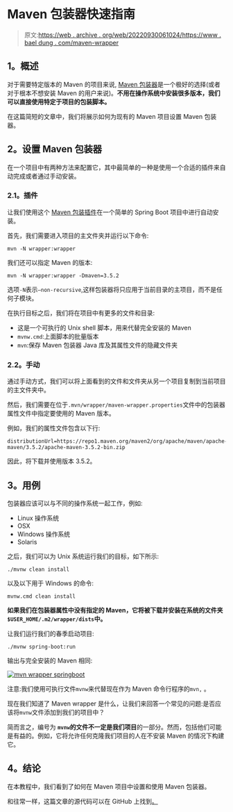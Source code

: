 # Maven 包装器快速指南

> 原文:[https://web . archive . org/web/20220930061024/https://www . bael dung . com/maven-wrapper](https://web.archive.org/web/20220930061024/https://www.baeldung.com/maven-wrapper)

## **1。概述**

对于需要特定版本的 Maven 的项目来说, [Maven 包装器](https://web.archive.org/web/20220628054711/https://maven.apache.org/wrapper/)是一个极好的选择(或者对于根本不想安装 Maven 的用户来说)。**不用在操作系统中安装很多版本，我们可以直接使用特定于项目的包装脚本。**

在这篇简短的文章中，我们将展示如何为现有的 Maven 项目设置 Maven 包装器。

## **2。设置 Maven 包装器**

在一个项目中有两种方法来配置它，其中最简单的一种是使用一个合适的插件来自动完成或者通过手动安装。

### **2.1。插件**

让我们使用这个 [Maven 包装插件](https://web.archive.org/web/20220628054711/https://maven.apache.org/wrapper/maven-wrapper-plugin/)在一个简单的 Spring Boot 项目中进行自动安装。

首先，我们需要进入项目的主文件夹并运行以下命令:

```
mvn -N wrapper:wrapper
```

我们还可以指定 Maven 的版本:

```
mvn -N wrapper:wrapper -Dmaven=3.5.2
```

选项`-N`表示`–non-recursive`,这样包装器将只应用于当前目录的主项目，而不是任何子模块。

在执行目标之后，我们将在项目中有更多的文件和目录:

*   这是一个可执行的 Unix shell 脚本，用来代替完全安装的 Maven
*   `mvnw.cmd`:上面脚本的批量版本
*   `mvn`:保存 Maven 包装器 Java 库及其属性文件的隐藏文件夹

### **2.2。手动**

通过手动方式，我们可以将上面看到的文件和文件夹从另一个项目复制到当前项目的主文件夹中。

然后，我们需要在位于`.mvn/wrapper/maven-wrapper.properties`文件中的包装器属性文件中指定要使用的 Maven 版本。

例如，我们的属性文件包含以下行:

```
distributionUrl=https://repo1.maven.org/maven2/org/apache/maven/apache-maven/3.5.2/apache-maven-3.5.2-bin.zip
```

因此，将下载并使用版本 3.5.2。

## **3。用例**

包装器应该可以与不同的操作系统一起工作，例如:

*   Linux 操作系统
*   OSX
*   Windows 操作系统
*   Solaris

之后，我们可以为 Unix 系统运行我们的目标，如下所示:

```
./mvnw clean install
```

以及以下用于 Windows 的命令:

```
mvnw.cmd clean install
```

**如果我们在包装器属性中没有指定的 Maven，它将被下载并安装在系统的文件夹`$USER_HOME/.m2/wrapper/dists`中。**

让我们运行我们的春季启动项目:

```
./mvnw spring-boot:run
```

输出与完全安装的 Maven 相同:

[![mvn wrapper springboot](../Images/1f433685ddc90fbe70e5b704c02f288c.png)](/web/20220628054711/https://www.baeldung.com/wp-content/uploads/2018/01/mvn-wrapper-springboot.png)

注意:我们使用可执行文件`mvnw`来代替现在作为 Maven 命令行程序的`mvn,` 。

现在我们知道了 Maven wrapper 是什么，让我们来回答一个常见的问题:是否应该将`mvnw`文件添加到我们的项目中？

简而言之，编号为 **`mvnw`的文件不一定是我们项目**的一部分。然而，包括他们可能是有益的。例如，它将允许任何克隆我们项目的人在不安装 Maven 的情况下构建它。

## **4。结论**

在本教程中，我们看到了如何在 Maven 项目中设置和使用 Maven 包装器。

和往常一样，这篇文章的源代码可以在 GitHub 上找到[。](https://web.archive.org/web/20220628054711/https://github.com/eugenp/tutorials/tree/master/spring-boot-modules/spring-boot-artifacts)